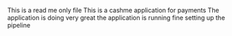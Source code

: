 This is a read me only file
This is a cashme application for payments
The application is doing very great
the application is running fine
 setting up the pipeline
